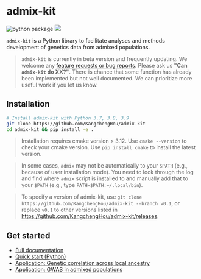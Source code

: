 # admix-kit
![python package](https://github.com/KangchengHou/admix-tools/actions/workflows/workflow.yml/badge.svg)
[![](https://img.shields.io/badge/docs-latest-blue.svg)](https://kangchenghou.github.io/admix-kit)

`admix-kit` is a Python library to facilitate analyses and methods development of genetics data from admixed populations.

> `admix-kit` is currently in beta version and frequently updating. We welcome any [feature requests or bug reports](https://github.com/KangchengHou/admix-kit/issues). Please ask us **"Can `admix-kit` do XX?"**. There is chance that some function has already been implemented but not well documented. We can prioritize more useful work if you let us know.


## Installation
```bash
# Install admix-kit with Python 3.7, 3.8, 3.9
git clone https://github.com/KangchengHou/admix-kit
cd admix-kit && pip install -e .
```
> Installation requires cmake version > 3.12. Use `cmake --version` to check your cmake version. Use `pip install cmake` to install the latest version.

> In some cases, `admix` may not be automatically to your `$PATH` (e.g., because of user installation mode). You need to look through the log and find where `admix` script is installed to and manually add that to your `$PATH` (e.g., type `PATH=$PATH:~/.local/bin`). 

> To specify a version of admix-kit, use `git clone https://github.com/KangchengHou/admix-kit --branch v0.1`, or replace `v0.1` to other versions listed in https://github.com/KangchengHou/admix-kit/releases.

## Get started
- [Full documentation](https://kangchenghou.github.io/admix-kit/index.html)
- [Quick start (Python)](https://kangchenghou.github.io/admix-kit/notebooks/quickstart.html)
- [Application: Genetic correlation across local ancestry](https://kangchenghou.github.io/admix-kit/cli/genet-cor.html)
- [Application: GWAS in admixed populations](https://kangchenghou.github.io/admix-kit/cli/assoc-test.html)